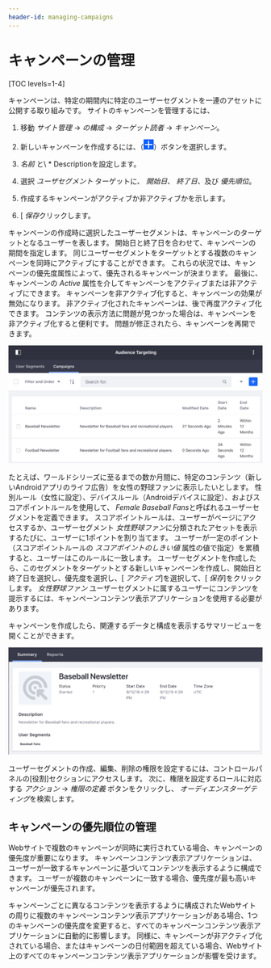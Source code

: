 ```yaml
---
header-id: managing-campaigns
---
```


# キャンペーンの管理

[TOC levels=1-4]

キャンペーンは、特定の期間内に特定のユーザーセグメントを一連のアセットに公開する取り組みです。 サイトのキャンペーンを管理するには、

1.  移動 *サイト管理* → *の構成* → *ターゲット読者* → *キャンペーン*。

2.  新しいキャンペーンを作成するには、（![Add Campaign](../../images-dxp/icon-add.png)）ボタンを選択します。

3.  *名前* と\ * Descriptionを設定します。

4.  選択 *ユーザセグメント* ターゲットに、 *開始日*、 *終了日*、及び *優先順位*。

5.  作成するキャンペーンがアクティブか非アクティブかを示します。

6.  [ *保存*クリックします。

キャンペーンの作成時に選択したユーザーセグメントは、キャンペーンのターゲットとなるユーザーを表します。 開始日と終了日を合わせて、キャンペーンの期間を指定します。 同じユーザーセグメントをターゲットとする複数のキャンペーンを同時にアクティブにすることができます。 これらの状況では、キャンペーンの優先度属性によって、優先されるキャンペーンが決まります。 最後に、キャンペーンの *Active* 属性を介してキャンペーンをアクティブまたは非アクティブにできます。 キャンペーンを非アクティブ化すると、キャンペーンの効果が無効になります。 非アクティブ化されたキャンペーンは、後で再度アクティブ化できます。 コンテンツの表示方法に問題が見つかった場合は、キャンペーンを非アクティブ化すると便利です。 問題が修正されたら、キャンペーンを再開できます。

![図1：サイト管理に移動し、*設定*→*オーディエンスターゲティング*→*キャンペーン*をクリックして、サイトのキャンペーンを管理します。](../../images-dxp/audience-targeting-user-campaigns.png)

たとえば、ワールドシリーズに至るまでの数か月間に、特定のコンテンツ（新しいAndroidアプリのライフ広告）を女性の野球ファンに表示したいとします。 性別ルール（女性に設定）、デバイスルール（Androidデバイスに設定）、およびスコアポイントルールを使用して、 *Female Baseball Fans*と呼ばれるユーザーセグメントを定義できます。 スコアポイントルールは、ユーザーがページにアクセスするか、ユーザーセグメント *女性野球ファン*に分類されたアセットを表示するたびに、ユーザーに1ポイントを割り当てます。 ユーザーが一定のポイント（スコアポイントルールの *スコアポイントのしきい値* 属性の値で指定）を累積すると、ユーザーはこのルールに一致します。 ユーザーセグメントを作成したら、このセグメントをターゲットとする新しいキャンペーンを作成し、開始日と終了日を選択し、優先度を選択し、[ *アクティブ*]を選択して、[ *保存*]をクリックします。 *女性野球ファン* ユーザーセグメントに属するユーザーにコンテンツを提示するには、キャンペーンコンテンツ表示アプリケーションを使用する必要があります。

キャンペーンを作成したら、関連するデータと構成を表示するサマリービューを開くことができます。

![図2：既存のキャンペーンを選択して、[概要]ページを表示します。](../../images-dxp/campaign-summary.png)

ユーザーセグメントの作成、編集、削除の権限を設定するには、コントロールパネルの[役割]セクションにアクセスします。 次に、権限を設定するロールに対応する *アクション* → *権限の定義* ボタンをクリックし、 *オーディエンスターゲティング*を検索します。

## キャンペーンの優先順位の管理

Webサイトで複数のキャンペーンが同時に実行されている場合、キャンペーンの優先度が重要になります。 キャンペーンコンテンツ表示アプリケーションは、ユーザーが一致するキャンペーンに基づいてコンテンツを表示するように構成できます。 ユーザーが複数のキャンペーンに一致する場合、優先度が最も高いキャンペーンが優先されます。

キャンペーンごとに異なるコンテンツを表示するように構成されたWebサイトの周りに複数のキャンペーンコンテンツ表示アプリケーションがある場合、1つのキャンペーンの優先度を変更すると、すべてのキャンペーンコンテンツ表示アプリケーションに自動的に影響します。 同様に、キャンペーンが非アクティブ化されている場合、またはキャンペーンの日付範囲を超えている場合、Webサイト上のすべてのキャンペーンコンテンツ表示アプリケーションが影響を受けます。
